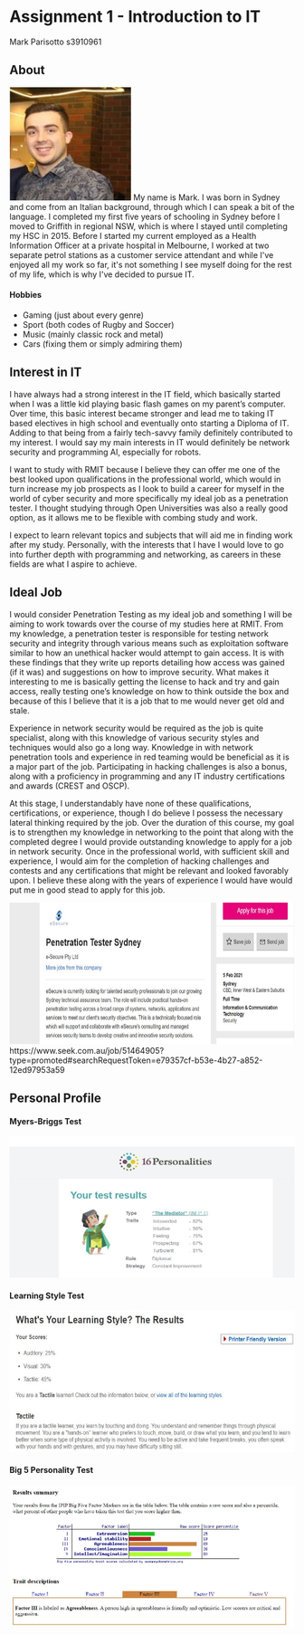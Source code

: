 # Assignment 1 - Introduction to IT
Mark Parisotto s3910961

<h2> About </h2>
<img src="me.jpg" width="215" height="200" alt="portrait" title="portrait"/>
My name is Mark. I was born in Sydney and come from an Italian background, through which I can speak a bit of the language. I completed my first five years of schooling in Sydney before I moved to Griffith in regional NSW, which is where I stayed until completing my HSC in 2015. Before I started my current employed as a Health Information Officer at a private hospital in Melbourne, I worked at two separate petrol stations as a customer service attendant and while I've enjoyed all my work so far, it's not something I see myself doing for the rest of my life, which is why I've decided to pursue IT.
<h4> Hobbies </h4>
<ul>
  <li> Gaming (just about every genre) </li>
  <li> Sport (both codes of Rugby and Soccer) </li>
  <li> Music (mainly classic rock and metal) </li>
  <li> Cars (fixing them or simply admiring them) </li>
  </ul>
  
  <h2> Interest in IT </h2>
  I have always had a strong interest in the IT field, which basically started when I was a little kid playing basic flash games on my parent’s computer. Over time, this basic interest became stronger and lead me to taking IT based electives in high school and eventually onto starting a Diploma of IT. Adding to that being from a fairly tech-savvy family definitely contributed to my interest. I would say my main interests in IT would definitely be network security and programming AI, especially for robots.

I want to study with RMIT because I believe they can offer me one of the best looked upon qualifications in the professional world, which would in turn increase my job prospects as I look to build a career for myself in the world of cyber security and more specifically my ideal job as a penetration tester. I thought studying through Open Universities was also a really good option, as it allows me to be flexible with combing study and work.

I expect to learn relevant topics and subjects that will aid me in finding work after my study. Personally, with the interests that I have I would love to go into further depth with programming and networking, as careers in these fields are what I aspire to achieve.

<h2> Ideal Job </h2>
I would consider Penetration Testing as my ideal job and something I will be aiming to work towards over the course of my studies here at RMIT. From my knowledge, a penetration tester is responsible for testing network security and integrity through various means such as exploitation software similar to how an unethical hacker would attempt to gain access. It is with these findings that they write up reports detailing how access was gained (if it was) and suggestions on how to improve security. What makes it interesting to me is basically getting the license to hack and try and gain access, really testing one’s knowledge on how to think outside the box and because of this I believe that it is a job that to me would never get old and stale.

Experience in network security would be required as the job is quite specialist, along with this knowledge of various security styles and techniques would also go a long way. Knowledge in with network penetration tools and experience in red teaming would be beneficial as it is a major part of the job. Participating in hacking challenges is also a bonus, along with a proficiency in programming and any IT industry certifications and awards (CREST and OSCP).

At this stage, I understandably have none of these qualifications, certifications, or experience, though I do believe I possess the necessary lateral thinking required by the job. Over the duration of this course, my goal is to strengthen my knowledge in networking to the point that along with the completed degree I would provide outstanding knowledge to apply for a job in network security. Once in the professional world, with sufficient skill and experience, I would aim for the completion of hacking challenges and contests and any certifications that might be relevant and looked favorably upon. I believe these along with the years of experience I would have would put me in good stead to apply for this job.

<img src="job.JPG" width="600" height="250" alt="job" title="job"/>
https://www.seek.com.au/job/51464905?type=promoted#searchRequestToken=e79357cf-b53e-4b27-a852-12ed97953a59

<h2> Personal Profile </h2>
<h4> Myers-Briggs Test </h4>
<img src="test1.JPG" width="600" height="250" alt="test1" title="test1"/>
<h4> Learning Style Test </h4>
<img src="test2.JPG" width="600" height="250" alt="test2" title="test2"/>
<h4> Big 5 Personality Test </h4>
<img src="test3.JPG" width="600" height="250" alt="test3" title="test3"/>
